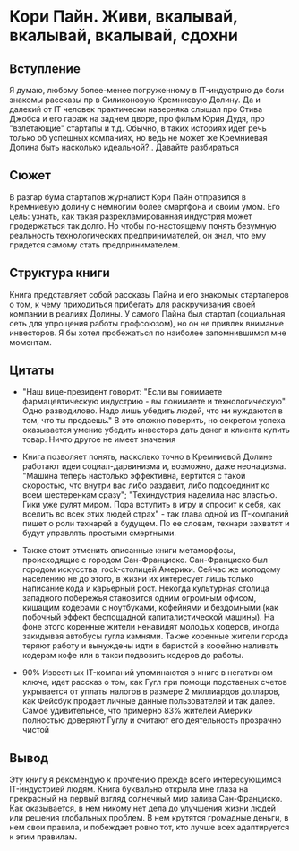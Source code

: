 # Кори Пайн. Живи, вкалывай, вкалывай, вкалывай, сдохни

## Вступление

Я думаю, любому более-менее погруженному в IT-индустрию до боли знакомы рассказы пр в ~~Силиконовую~~ Кремниевую Долину. Да и далекий от IT человек практически наверняка слышал про Стива Джобса и его гараж на заднем дворе, про фильм Юрия Дудя, про "взлетающие" стартапы и т.д. Обычно, в таких историях идет речь только об успешных компаниях, но ведь не может же Кремниевая Долина быть насколько идеальной?.. Давайте разбираться

## Сюжет

В разгар бума стартапов журналист Кори Пайн отправился в Кремниевую долину с немногим более смартфона и своим умом. Его цель: узнать, как такая разрекламированная индустрия может продержаться так долго. Но чтобы по-настоящему понять безумную реальность технологических предпринимателей, он знал, что ему придется самому стать предпринимателем. 

## Структура книги

Книга представляет собой рассказы Пайна и его знакомых стартаперов о том, к чему приходиться прибегать для раскручивания своей компании в реалиях Долины. У самого Пайна был стартап (социальная сеть для упрощения работы профсоюзом), но он не привлек внимание инвесторов. Я бы хотел пробежаться по наиболее запомнившимся мне моментам.

## Цитаты

* "Наш вице-президент говорит: "Если вы понимаете фармацевтическую индустрию - вы понимаете и технологическую". Одно разводилово. Надо лишь убедить людей, что ни нуждаются в том, что ты продаешь."
В это сложно поверить, но секретом успеха оказывается умение убедить инвестора дать денег и клиента купить товар. Ничто другое не имеет значения

* Книга позволяет понять, насколько точно в Кремниевой Долине работают идеи социал-дарвинизма и, возможно, даже неонацизма. "Машина теперь настолько эффективна, вертится с такой скоростью, что внутри вас либо раздавит, либо подсоединит ко всем шестеренкам сразу"; "Техиндустрия наделила нас властью. Гики уже рулят миром. Пора вступить в игру и спросит к себя, как вселить во всех этих людей страх" - так глава одной из IT-компаний пишет о роли технарей в будущем. По ее словам, технари захватят и будут управлять простыми смертными. 

* Также стоит отменить описанные книги метаморфозы, происходящие с городом Сан-Франциско. Сан-Франциско был городом искусства, rock-столицей Америки. Сейчас же молодому населению не до этого, в жизни их интересует лишь только написание кода и карьерный рост. Некогда культурная столица западного побережья становится одним огромным офисом, кишащим кодерами с ноутбуками, кофейнями и бездомными (как побочный эффект беспощадной капиталистической машины). На фоне этого коренные жители ненавидят молодых кодеров, иногда закидывая автобусы гугла камнями. Также коренные жители города теряют работу и вынуждены идти в баристой в кофейню наливать кодерам кофе или в такси подвозить кодеров до работы.

* 90% Известных IT-компаний упоминаются в книге в негативном ключе, идет рассказ о том, как Гугл при помощи подставных счетов укрывается от уплаты налогов в размере 2 миллиардов долларов, как Фейсбук продает личные данные пользователей и так далее. Самое удивительное, что примерно 83% жителей Америки полностью доверяют Гуглу и считают его деятельность прозрачно чистой

## Вывод

Эту книгу я рекомендую к прочтению прежде всего интересующимся IT-индустрией людям. Книга буквально открыла мне глаза на прекрасный на первый взгляд солнечный мир залива Сан-Франциско. Как оказывается, в нем никому нет дела до улучшения жизни людей или решения глобальных проблем. В нем крутятся громадные деньги, в нем свои правила, и побеждает ровно тот, кто лучше всех адаптируется к этим правилам.
